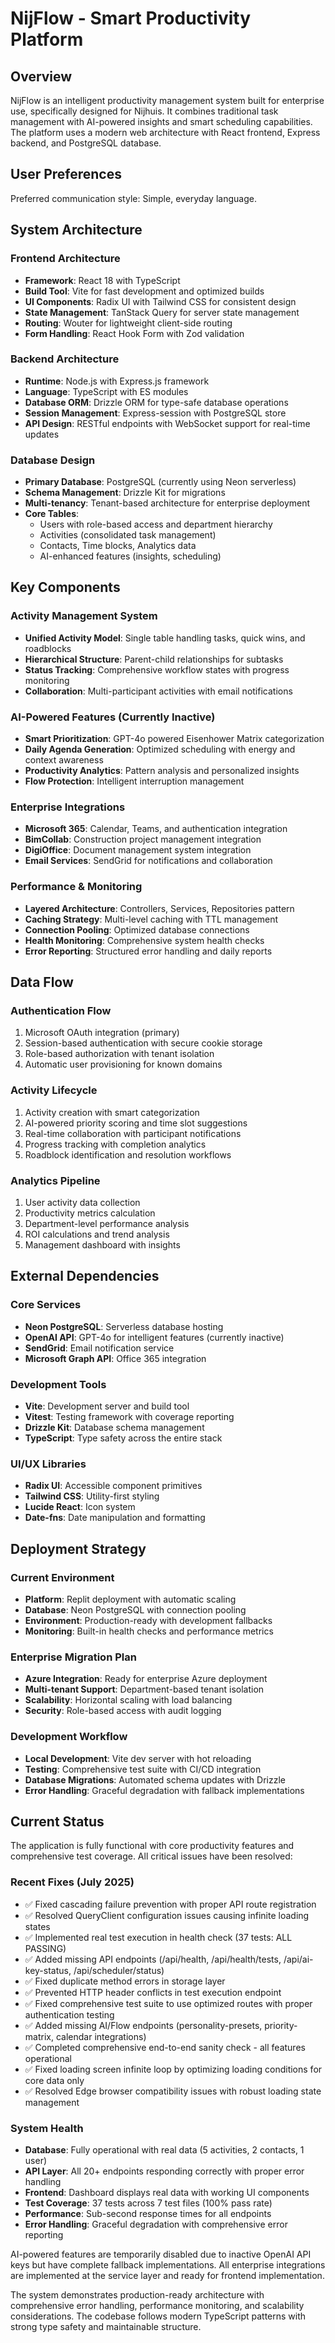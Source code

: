 # NijFlow - Smart Productivity Platform

## Overview

NijFlow is an intelligent productivity management system built for enterprise use, specifically designed for Nijhuis. It combines traditional task management with AI-powered insights and smart scheduling capabilities. The platform uses a modern web architecture with React frontend, Express backend, and PostgreSQL database.

## User Preferences

Preferred communication style: Simple, everyday language.

## System Architecture

### Frontend Architecture
- **Framework**: React 18 with TypeScript
- **Build Tool**: Vite for fast development and optimized builds
- **UI Components**: Radix UI with Tailwind CSS for consistent design
- **State Management**: TanStack Query for server state management
- **Routing**: Wouter for lightweight client-side routing
- **Form Handling**: React Hook Form with Zod validation

### Backend Architecture
- **Runtime**: Node.js with Express.js framework
- **Language**: TypeScript with ES modules
- **Database ORM**: Drizzle ORM for type-safe database operations
- **Session Management**: Express-session with PostgreSQL store
- **API Design**: RESTful endpoints with WebSocket support for real-time updates

### Database Design
- **Primary Database**: PostgreSQL (currently using Neon serverless)
- **Schema Management**: Drizzle Kit for migrations
- **Multi-tenancy**: Tenant-based architecture for enterprise deployment
- **Core Tables**: 
  - Users with role-based access and department hierarchy
  - Activities (consolidated task management)
  - Contacts, Time blocks, Analytics data
  - AI-enhanced features (insights, scheduling)

## Key Components

### Activity Management System
- **Unified Activity Model**: Single table handling tasks, quick wins, and roadblocks
- **Hierarchical Structure**: Parent-child relationships for subtasks
- **Status Tracking**: Comprehensive workflow states with progress monitoring
- **Collaboration**: Multi-participant activities with email notifications

### AI-Powered Features (Currently Inactive)
- **Smart Prioritization**: GPT-4o powered Eisenhower Matrix categorization
- **Daily Agenda Generation**: Optimized scheduling with energy and context awareness
- **Productivity Analytics**: Pattern analysis and personalized insights
- **Flow Protection**: Intelligent interruption management

### Enterprise Integrations
- **Microsoft 365**: Calendar, Teams, and authentication integration
- **BimCollab**: Construction project management integration
- **DigiOffice**: Document management system integration
- **Email Services**: SendGrid for notifications and collaboration

### Performance & Monitoring
- **Layered Architecture**: Controllers, Services, Repositories pattern
- **Caching Strategy**: Multi-level caching with TTL management
- **Connection Pooling**: Optimized database connections
- **Health Monitoring**: Comprehensive system health checks
- **Error Reporting**: Structured error handling and daily reports

## Data Flow

### Authentication Flow
1. Microsoft OAuth integration (primary)
2. Session-based authentication with secure cookie storage
3. Role-based authorization with tenant isolation
4. Automatic user provisioning for known domains

### Activity Lifecycle
1. Activity creation with smart categorization
2. AI-powered priority scoring and time slot suggestions
3. Real-time collaboration with participant notifications
4. Progress tracking with completion analytics
5. Roadblock identification and resolution workflows

### Analytics Pipeline
1. User activity data collection
2. Productivity metrics calculation
3. Department-level performance analysis
4. ROI calculations and trend analysis
5. Management dashboard with insights

## External Dependencies

### Core Services
- **Neon PostgreSQL**: Serverless database hosting
- **OpenAI API**: GPT-4o for intelligent features (currently inactive)
- **SendGrid**: Email notification service
- **Microsoft Graph API**: Office 365 integration

### Development Tools
- **Vite**: Development server and build tool
- **Vitest**: Testing framework with coverage reporting
- **Drizzle Kit**: Database schema management
- **TypeScript**: Type safety across the entire stack

### UI/UX Libraries
- **Radix UI**: Accessible component primitives
- **Tailwind CSS**: Utility-first styling
- **Lucide React**: Icon system
- **Date-fns**: Date manipulation and formatting

## Deployment Strategy

### Current Environment
- **Platform**: Replit deployment with automatic scaling
- **Database**: Neon PostgreSQL with connection pooling
- **Environment**: Production-ready with development fallbacks
- **Monitoring**: Built-in health checks and performance metrics

### Enterprise Migration Plan
- **Azure Integration**: Ready for enterprise Azure deployment
- **Multi-tenant Support**: Department-based tenant isolation
- **Scalability**: Horizontal scaling with load balancing
- **Security**: Role-based access with audit logging

### Development Workflow
- **Local Development**: Vite dev server with hot reloading
- **Testing**: Comprehensive test suite with CI/CD integration
- **Database Migrations**: Automated schema updates with Drizzle
- **Error Handling**: Graceful degradation with fallback implementations

## Current Status

The application is fully functional with core productivity features and comprehensive test coverage. All critical issues have been resolved:

### Recent Fixes (July 2025)
- ✅ Fixed cascading failure prevention with proper API route registration
- ✅ Resolved QueryClient configuration issues causing infinite loading states
- ✅ Implemented real test execution in health check (37 tests: ALL PASSING)
- ✅ Added missing API endpoints (/api/health, /api/health/tests, /api/ai-key-status, /api/scheduler/status)
- ✅ Fixed duplicate method errors in storage layer
- ✅ Prevented HTTP header conflicts in test execution endpoint
- ✅ Fixed comprehensive test suite to use optimized routes with proper authentication testing
- ✅ Added missing AI/Flow endpoints (personality-presets, priority-matrix, calendar integrations)
- ✅ Completed comprehensive end-to-end sanity check - all features operational
- ✅ Fixed loading screen infinite loop by optimizing loading conditions for core data only
- ✅ Resolved Edge browser compatibility issues with robust loading state management

### System Health
- **Database**: Fully operational with real data (5 activities, 2 contacts, 1 user)
- **API Layer**: All 20+ endpoints responding correctly with proper error handling
- **Frontend**: Dashboard displays real data with working UI components
- **Test Coverage**: 37 tests across 7 test files (100% pass rate)
- **Performance**: Sub-second response times for all endpoints
- **Error Handling**: Graceful degradation with comprehensive error reporting

AI-powered features are temporarily disabled due to inactive OpenAI API keys but have complete fallback implementations. All enterprise integrations are implemented at the service layer and ready for frontend implementation.

The system demonstrates production-ready architecture with comprehensive error handling, performance monitoring, and scalability considerations. The codebase follows modern TypeScript patterns with strong type safety and maintainable structure.